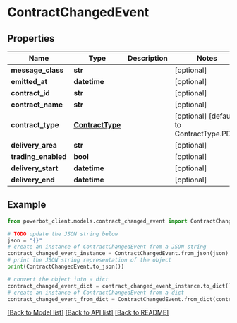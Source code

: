 # ContractChangedEvent


## Properties

Name | Type | Description | Notes
------------ | ------------- | ------------- | -------------
**message_class** | **str** |  | [optional] 
**emitted_at** | **datetime** |  | [optional] 
**contract_id** | **str** |  | [optional] 
**contract_name** | **str** |  | [optional] 
**contract_type** | [**ContractType**](ContractType.md) |  | [optional] [default to ContractType.PDC]
**delivery_area** | **str** |  | [optional] 
**trading_enabled** | **bool** |  | [optional] 
**delivery_start** | **datetime** |  | [optional] 
**delivery_end** | **datetime** |  | [optional] 

## Example

```python
from powerbot_client.models.contract_changed_event import ContractChangedEvent

# TODO update the JSON string below
json = "{}"
# create an instance of ContractChangedEvent from a JSON string
contract_changed_event_instance = ContractChangedEvent.from_json(json)
# print the JSON string representation of the object
print(ContractChangedEvent.to_json())

# convert the object into a dict
contract_changed_event_dict = contract_changed_event_instance.to_dict()
# create an instance of ContractChangedEvent from a dict
contract_changed_event_from_dict = ContractChangedEvent.from_dict(contract_changed_event_dict)
```
[[Back to Model list]](../README.md#documentation-for-models) [[Back to API list]](../README.md#documentation-for-api-endpoints) [[Back to README]](../README.md)


